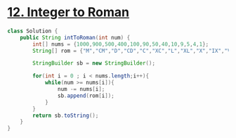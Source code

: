 # [12. Integer to Roman](https://leetcode.com/problems/integer-to-roman/)
```java
class Solution {
    public String intToRoman(int num) {
        int[] nums = {1000,900,500,400,100,90,50,40,10,9,5,4,1};
        String[] rom = {"M","CM","D","CD","C","XC","L","XL","X","IX","V","IV","I"};

        StringBuilder sb = new StringBuilder();

        for(int i = 0 ; i < nums.length;i++){
            while(num >= nums[i]){
                num -= nums[i];
                sb.append(rom[i]);
            }
        }
        return sb.toString();
    }
}
```
